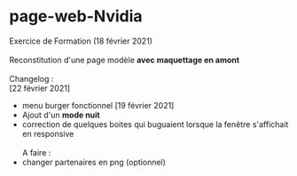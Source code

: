 # page-web-Nvidia
Exercice de Formation (18 février 2021) <br><br>
Reconstitution d'une page modèle **avec maquettage en amont**<br><br>
Changelog :<br>
[22 février 2021]
- menu burger fonctionnel<a/>
[19 février 2021]
- Ajout d'un **mode nuit**
- correction de quelques boites qui buguaient lorsque la fenêtre s'affichait en responsive<a/>
<br><br>
A faire :<br>
- changer partenaires en png (optionnel)
